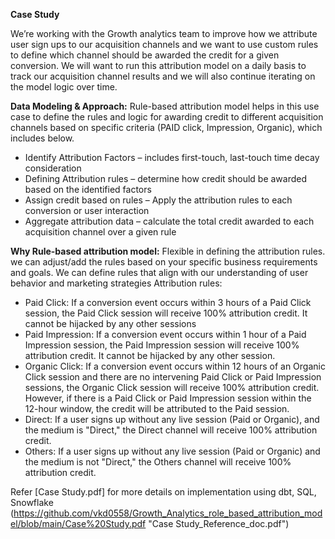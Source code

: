 **Case Study**

We’re working with the Growth analytics team to improve how we attribute user sign ups to our acquisition channels and we want to use custom rules to define which channel should be awarded the credit for a given conversion. We will want to run this attribution model on a daily basis to track our acquisition channel results and we will also continue iterating on the model logic over time. 

**Data Modeling & Approach:** Rule-based attribution model helps in this use case to define the rules and logic for awarding credit to different acquisition channels based on specific criteria (PAID click, Impression, Organic), which includes below. 
 - Identify Attribution Factors – includes first-touch, last-touch time decay consideration
 - Defining Attribution rules – determine how credit should be awarded based on the identified factors
 - Assign credit based on rules – Apply the attribution rules to each conversion or user interaction
 - Aggregate attribution data – calculate the total credit awarded to each acquisition channel over a given rule

**Why Rule-based attribution model:** 
Flexible in defining the attribution rules. we can adjust/add the rules based on your specific business requirements and goals. We can define rules that align with our understanding of user behavior and marketing strategies
Attribution rules: 

 - Paid Click: If a conversion event occurs within 3 hours of a Paid Click session, the Paid Click session will receive 100% attribution credit. It cannot be hijacked by any other sessions
 - Paid Impression: If a conversion event occurs within 1 hour of a Paid Impression session, the Paid Impression session will receive 100% attribution credit. It cannot be hijacked by any other session.
 - Organic Click: If a conversion event occurs within 12 hours of an Organic Click session and there are no intervening Paid Click or Paid Impression sessions, the Organic Click session will receive 100% attribution credit. However, if there is a Paid Click or Paid Impression session within the 12-hour window, the credit will be attributed to the Paid session.
 - Direct: If a user signs up without any live session (Paid or Organic), and the medium is "Direct," the Direct channel will receive 100% attribution credit.
 - Others: If a user signs up without any live session (Paid or Organic) and the medium is not "Direct," the Others channel will receive 100% attribution credit.
 
Refer [Case Study.pdf] for more details on implementation using dbt, SQL, Snowflake (https://github.com/vkd0558/Growth_Analytics_role_based_attribution_model/blob/main/Case%20Study.pdf "Case Study_Reference_doc.pdf")
